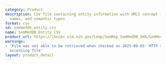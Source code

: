 ```yaml
---
category: Product
description: CSV file containing entity information with UMLS concept identifiers,
  names, and semantic types
format: csv
id: semmeddb.entity.csv
name: SemMedDB Entity CSV
product_url: https://lhncbc.nlm.nih.gov/temp/SemRep_SemMedDB_SKR/SemMedDB_tables/ENTITY.csv
warnings:
- 'File was not able to be retrieved when checked on 2025-09-03: HTTP 403 error when
  accessing file'
layout: product_detail
---
```

